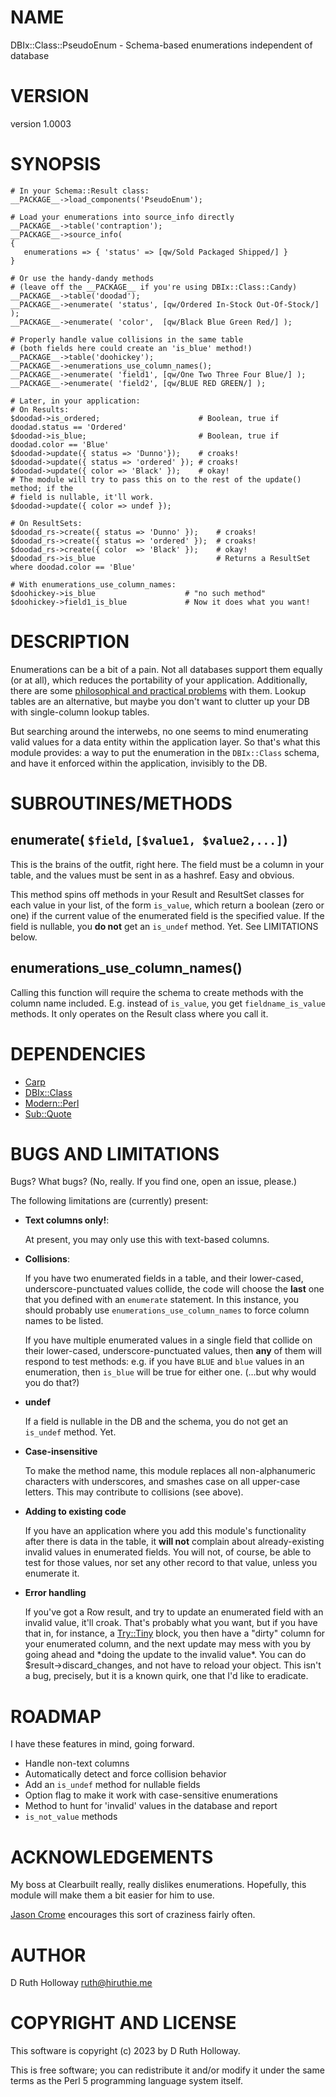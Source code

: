 # NAME

DBIx::Class::PseudoEnum - Schema-based enumerations independent of database

# VERSION

version 1.0003

# SYNOPSIS

    # In your Schema::Result class:
    __PACKAGE__->load_components('PseudoEnum');

    # Load your enumerations into source_info directly
    __PACKAGE__->table('contraption');
    __PACKAGE__->source_info(
    {
       enumerations => { 'status' => [qw/Sold Packaged Shipped/] }
    }

    # Or use the handy-dandy methods
    # (leave off the __PACKAGE__ if you're using DBIx::Class::Candy)
    __PACKAGE__->table('doodad');
    __PACKAGE__->enumerate( 'status', [qw/Ordered In-Stock Out-Of-Stock/] );
    __PACKAGE__->enumerate( 'color',  [qw/Black Blue Green Red/] );

    # Properly handle value collisions in the same table
    # (both fields here could create an 'is_blue' method!)
    __PACKAGE__->table('doohickey');
    __PACKAGE__->enumerations_use_column_names();
    __PACKAGE__->enumerate( 'field1', [qw/One Two Three Four Blue/] );
    __PACKAGE__->enumerate( 'field2', [qw/BLUE RED GREEN/] );

    # Later, in your application:
    # On Results:
    $doodad->is_ordered;                      # Boolean, true if doodad.status == 'Ordered'
    $doodad->is_blue;                         # Boolean, true if doodad.color == 'Blue'
    $doodad->update({ status => 'Dunno'});    # croaks!
    $doodad->update({ status => 'ordered' }); # croaks!
    $doodad->update({ color => 'Black' });    # okay!
    # The module will try to pass this on to the rest of the update() method; if the 
    # field is nullable, it'll work.
    $doodad->update({ color => undef });   

    # On ResultSets:
    $doodad_rs->create({ status => 'Dunno' });    # croaks!
    $doodad_rs->create({ status => 'ordered' });  # croaks!
    $doodad_rs->create({ color  => 'Black' });    # okay!
    $doodad_rs->is_blue                           # Returns a ResultSet where doodad.color == 'Blue'

    # With enumerations_use_column_names:
    $doohickey->is_blue                    # "no such method"
    $doohickey->field1_is_blue             # Now it does what you want!

# DESCRIPTION

Enumerations can be a bit of a pain. Not all databases support them equally (or at all), which reduces
the portability of your application. Additionally, there are some 
[philosophical and practical problems](https://chateau-logic.com/content/why-we-should-not-use-enums-databases)
with them. Lookup tables are an alternative, but maybe you don't want to clutter up your DB with single-column
lookup tables.

But searching around the interwebs, no one seems to mind enumerating valid values for a data entity within
the application layer. So that's what this module provides: a way to put the enumeration in the `DBIx::Class`
schema, and have it enforced within the application, invisibly to the DB.

# SUBROUTINES/METHODS

## enumerate( `$field`, `[$value1, $value2,...]`)

This is the brains of the outfit, right here. The field must be a column in your table, and the values must be sent
in as a hashref.  Easy and obvious.

This method spins off methods in your Result and ResultSet classes for each value in your list, of the form
`is_value`, which return a boolean (zero or one) if the current value of the enumerated field is the specified
value. If the field is nullable, you **do not** get an `is_undef` method. Yet. See LIMITATIONS below.

## enumerations\_use\_column\_names()

Calling this function will require the schema to create methods with the column name included.  E.g. instead of 
`is_value`, you get `fieldname_is_value` methods. It only operates on the Result class where you call it.

# DEPENDENCIES

- [Carp](https://metacpan.org/pod/Carp)
- [DBIx::Class](https://metacpan.org/pod/DBIx%3A%3AClass)
- [Modern::Perl](https://metacpan.org/pod/Modern%3A%3APerl)
- [Sub::Quote](https://metacpan.org/pod/Sub%3A%3AQuote)

# BUGS AND LIMITATIONS

Bugs?  What bugs?  (No, really. If you find one, open an issue, please.)

The following limitations are (currently) present:

- **Text columns only!**:

    At present, you may only use this with text-based columns.

- **Collisions**:

    If you have two enumerated fields in a table, and their lower-cased, underscore-punctuated
    values collide, the code will choose the **last** one that you defined with an `enumerate`
    statement. In this instance, you should probably use `enumerations_use_column_names` to force
    column names to be listed.

    If you have multiple enumerated values in a single field that collide on their lower-cased,
    underscore-punctuated values, then **any** of them will respond to test methods:  e.g. if you
    have `BLUE` and `blue` values in an enumeration, then `is_blue` will be true for either one.
    (...but why would you do that?)

- **undef**

    If a field is nullable in the DB and the schema, you do not get an `is_undef` method. Yet.

- **Case-insensitive**

    To make the method name, this module replaces all non-alphanumeric characters with underscores,
    and smashes case on all upper-case letters. This may contribute to collisions (see above).

- **Adding to existing code**

    If you have an application where you add this module's functionality after there is data in
    the table, it **will not** complain about already-existing invalid values in enumerated fields.
    You will not, of course, be able to test for those values, nor set any other record to that
    value, unless you enumerate it.  

- **Error handling**

    If you've got a Row result, and try to update an enumerated field with an invalid value, it'll croak.
    That's probably what you want, but if you have that in, for instance, a [Try::Tiny](https://metacpan.org/pod/Try%3A%3ATiny) block, you
    then have a "dirty" column for your enumerated column, and the next update may mess with you by
    going ahead and \*doing the update to the invalid value\*.  You can do $result->discard\_changes, and not
    have to reload your object.  This isn't a bug, precisely, but it is a known quirk, one that I'd like
    to eradicate.

# ROADMAP

I have these features in mind, going forward.

- Handle non-text columns
- Automatically detect and force collision behavior
- Add an `is_undef` method for nullable fields
- Option flag to make it work with case-sensitive enumerations
- Method to hunt for 'invalid' values in the database and report
- `is_not_value` methods

# ACKNOWLEDGEMENTS

My boss at Clearbuilt really, really dislikes enumerations. Hopefully, this module will make
them a bit easier for him to use.

[Jason Crome](https://metacpan.org/author/CROMEDOME) encourages this sort of craziness fairly
often.

# AUTHOR

D Ruth Holloway <ruth@hiruthie.me>

# COPYRIGHT AND LICENSE

This software is copyright (c) 2023 by D Ruth Holloway.

This is free software; you can redistribute it and/or modify it under
the same terms as the Perl 5 programming language system itself.
